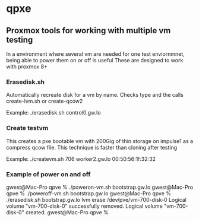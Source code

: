 # qpxe 
## Proxmox tools for working with multiple vm testing
In a environment where several vm are needed for one test enviornmnet, being able to power them on or off is useful
These are designed to work with proxmox 8+

### Erasedisk.sh
Automatically recreate disk for a vm by name. Checks type and the calls create-lvm.sh or create-qcow2

Example:
./erasedisk.sh control0.gw.lo

### Create testvm
This creates a pxe bootable vm with 200Gig of thin storage on impulse1 as a compress qcow file. This technique
is faster than cloning after testing

Example:
./createvm.sh 706 worker2.gw.lo 00:50:56:1f:32:32

### Example of power on and off
gwest@Mac-Pro qpve % ./poweron-vm.sh bootstrap.gw.lo 
gwest@Mac-Pro qpve % ./poweroff-vm.sh bootstrap.gw.lo
gwest@Mac-Pro qpve % ./erasedisk.sh bootstrap.gw.lo 
lvm erase
/dev/pve/vm-700-disk-0
  Logical volume "vm-700-disk-0" successfully removed.
  Logical volume "vm-700-disk-0" created.
gwest@Mac-Pro qpve % 


